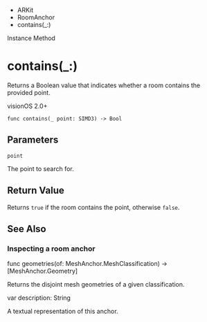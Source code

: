 

- ARKit
- RoomAnchor
-  contains(\_:) 

Instance Method

# contains(\_:)

Returns a Boolean value that indicates whether a room contains the provided point.

visionOS 2.0+

``` source
func contains(_ point: SIMD3) -> Bool
```

## Parameters 

`point`  

The point to search for.

## Return Value

Returns `true` if the room contains the point, otherwise `false`.

## See Also

### Inspecting a room anchor

func geometries(of: MeshAnchor.MeshClassification) -> [MeshAnchor.Geometry]

Returns the disjoint mesh geometries of a given classification.

var description: String

A textual representation of this anchor.

